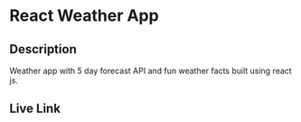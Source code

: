 # React Weather App
## Description
Weather app with 5 day forecast API and fun weather facts built using react js.

## Live Link